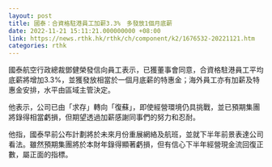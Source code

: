 ```yaml
---
layout: post
title: 國泰：合資格駐港員工加薪3.3%　多發放1個月底薪
date: 2022-11-21 15:11:21.000000000 +08:00
link: https://news.rthk.hk/rthk/ch/component/k2/1676532-20221121.htm
categories: rthk
---
```


國泰航空行政總裁鄧健榮發信向員工表示，已獲董事會同意，合資格駐港員工平均底薪將增加3.3%，並獲發放相當於一個月底薪的特惠金；海外員工亦有加薪及特惠金安排，水平由區域主管決定。

他表示，公司已由「求存」轉向「復蘇」，即使經營環境仍具挑戰，並已預期集團將錄得相當虧損，但期望透過加薪感謝同事們的努力和忍耐。

他指，國泰早前公布計劃將於未來月份重展網絡及航班，並就下半年前景表達公司看法。雖然預期集團將於本財年錄得顯著虧損，但有信心下半年經營現金流回復正數，屬正面的指標。
